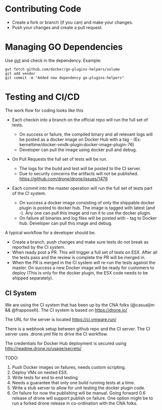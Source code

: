 # Contributing Code

* Create a fork or branch (if you can) and make your changes.
* Push your changes and create a pull request.

# Managing GO Dependencies

Use [gvt](https://github.com/FiloSottile/gvt) and check in the dependency.
Example:
```
gvt fetch github.com/docker/go-plugins-helpers/volume
git add vendor
git commit -m "Added new dependency go-plugins-helpers"
```

# Testing and CI/CD

The work flow for coding looks like this

- Each checkin into a branch on the official repo will run the full set of 
  tests.
  - On success or failure, the compiled binary and all relevant logs will
    be posted as a docker image on Docker Hub with a tag <branch>-<build>
    (Ex: kerneltime/docker-vmdk-plugin:docker-image-plugin-76)
  - Developer can pull the image using docker pull and debug.

- On Pull Requests the full set of tests will be run.
  - The logs for the build and test will be posted to the CI server.
  - Due to security concerns the artifacts will not be published.
    https://github.com/drone/drone/issues/1476

- Each commit into the master operation will run the full set of tests
  part of the CI system.
  - On success a docker image consisting of only the shippable docker
    plugin is posted to docker hub. The image is tagged with latest
    (and <branch>-<build>). Any one can pull this image and run it to
    use the docker plugin.
  - On failure all binaries and log files will be posted with <branch>-<build>
    tag to Docker hub. Developer can pull this image and debug.

A typical workflow for a developer should be.

- Create a branch, push changes and make sure tests do not break as reported
  by the CI system.
- When ready post a PR. This will trigger a full set of tests on ESX. After all
  the tests pass and the review is complete the PR will be merged in.
- When the PR is merged in the CI system will re-run the tests against the master.
  On success a new Docker image will be ready for customers to deploy (This is only
  for the docker plugin, the ESX code needs to be shipped separately).

## CI System

We are using the CI system that has been up by the CNA folks (@casualjim && @frapposelli).
The CI system is based on https://drone.io/

The URL for the server is located https://ci.vmware.run/

There is a webhook setup between github repo and the CI server. The CI server uses
.drone.yml file to drive the CI workflow.

The credentials for Docker Hub deployment is secured using http://readme.drone.io/usage/secrets/

TODO:

1. Push Docker images on failures, needs custom scripting.
2. Deploy VMs on nested ESX.
3. Write tests for end to end testing.
  1. Needs a guarantee that only one build running tests at a time.
4. Write a stub server to allow for unit testing the docker plugin code.
5. On failure for now the publishing will be manual. Going forward 0.6 release of drone will support publish on failure. One option might be to run a forked drone release in co-ordination with the CNA folks.
